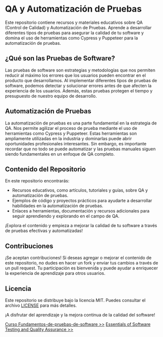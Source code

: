 # QA y Automatización de Pruebas

Este repositorio contiene recursos y materiales educativos sobre QA (Control de Calidad) y Automatización de Pruebas. Aprende a desarrollar diferentes tipos de pruebas para asegurar la calidad de tu software y domina el uso de herramientas como Cypress y Puppeteer para la automatización de pruebas.

## ¿Qué son las Pruebas de Software?

Las pruebas de software son estrategias y metodologías que nos permiten reducir al máximo los errores que los usuarios pueden encontrar en el producto que desarrollamos. Al implementar diferentes tipos de pruebas de software, podemos detectar y solucionar errores antes de que afecten la experiencia de los usuarios. Además, estas pruebas protegen el tiempo y presupuesto de nuestro equipo de desarrollo.

## Automatización de Pruebas

La automatización de pruebas es una parte fundamental en la estrategia de QA. Nos permite agilizar el proceso de prueba mediante el uso de herramientas como Cypress y Puppeteer. Estas herramientas son ampliamente utilizadas en la industria y dominarlas puede abrir oportunidades profesionales interesantes. Sin embargo, es importante recordar que no todo se puede automatizar y las pruebas manuales siguen siendo fundamentales en un enfoque de QA completo.

## Contenido del Repositorio

En este repositorio encontrarás:

- Recursos educativos, como artículos, tutoriales y guías, sobre QA y automatización de pruebas.
- Ejemplos de código y proyectos prácticos para ayudarte a desarrollar habilidades en la automatización de pruebas.
- Enlaces a herramientas, documentación y recursos adicionales para seguir aprendiendo y explorando en el campo de QA.

¡Explora el contenido y empieza a mejorar la calidad de tu software a través de pruebas efectivas y automatizadas!

## Contribuciones

¡Se aceptan contribuciones! Si deseas agregar o mejorar el contenido de este repositorio, no dudes en hacer un fork y enviar tus cambios a través de un pull request. Tu participación es bienvenida y puede ayudar a enriquecer la experiencia de aprendizaje para otros usuarios.

## Licencia

Este repositorio se distribuye bajo la licencia MIT. Puedes consultar el archivo [LICENSE](./LICENSE) para más detalles.

¡A disfrutar del aprendizaje y la mejora continua de la calidad del software!


[Curso Fundamentos-de-pruebas-de-software >>](./01-Fundamentos/README.md)
[Essentials of Software Testing and Quality Assurance >>](./02-Essentials/README.md) 


